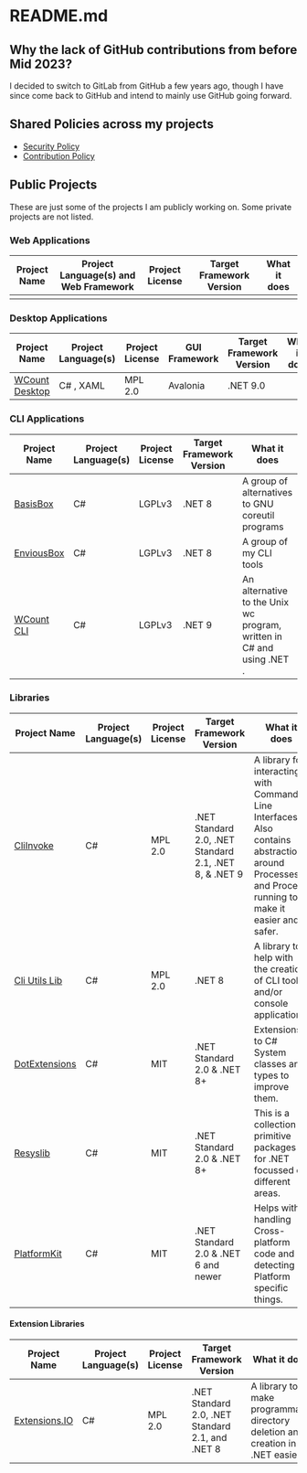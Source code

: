 # README.md

## Why the lack of GitHub contributions from before Mid 2023?
I decided to switch to GitLab from GitHub a few years ago, though I have since come back to GitHub and intend to mainly use GitHub going forward.

## Shared Policies across my projects
* [Security Policy](https://github.com/alastairlundy/AlastairLundy/blob/main/SECURITY.md)
* [Contribution Policy](https://github.com/alastairlundy/AlastairLundy/blob/main/CONTRIBUTING.md)

## Public Projects
These are just some of the projects I am publicly working on. Some private projects are not listed.

### Web Applications
| Project Name | Project Language(s) and Web Framework | Project License | Target Framework Version | What it does | 
|-|-|-|-|-|
| | | | | |

### Desktop Applications
| Project Name | Project Language(s) | Project License | GUI Framework | Target Framework Version | What it does | 
|-|-|-|-|-|-|
| [WCount Desktop](https://github.com/alastairlundy/wcount) | C# , XAML | MPL 2.0 | Avalonia | .NET 9.0 | |

### CLI Applications
| Project Name | Project Language(s) | Project License | Target Framework Version | What it does | 
|-|-|-|-|-|
| [BasisBox](https://github.com/alastairlundy/BasisBox/) | C# | LGPLv3 |.NET 8 | A group of alternatives to GNU coreutil programs |
| [EnviousBox](https://github.com/alastairlundy/EnviousBox) | C# | LGPLv3 | .NET 8 | A group of my CLI tools | 
| [WCount CLI](https://github.com/alastairlundy/WCount) | C# | LGPLv3 | .NET 9 | An alternative to the Unix wc program, written in C# and using .NET . |

### Libraries
| Project Name | Project Language(s) | Project License |Target Framework Version | What it does | 
|-|-|-|-|-|
| [CliInvoke](https://github.com/alastairlundy/CliInvoke) | C# | MPL 2.0 | .NET Standard 2.0, .NET Standard 2.1, .NET 8, & .NET 9 | A library for interacting with Command Line Interfaces. Also contains abstractions around Processes and Process running to make it easier and safer. |
| [Cli Utils Lib](https://github.com/alastairlundy/CliUtilsLib) | C# | MPL 2.0 | .NET 8 | A library to help with the creation of CLI tools and/or console applications.|
| [DotExtensions](https://github.com/alastairlundy/DotExtensions) | C# | MIT | .NET Standard 2.0 & .NET 8+ | Extensions to C# System classes and types to improve them. | 
| [Resyslib](https://github.com/alastairlundy/Resyslib) | C# | MIT | .NET Standard 2.0 & .NET 8+ | This is a collection of primitive packages for .NET focussed on different areas. | 
| [PlatformKit](https://github.com/alastairlundy/PlatformKit) | C# | MIT | .NET Standard 2.0 & .NET 6 and newer | Helps with handling Cross-platform code and detecting Platform specific things. |

#### Extension Libraries
| Project Name | Project Language(s) | Project License |Target Framework Version | What it does | 
|-|-|-|-|-|
| [Extensions.IO](https://github.com/alastairlundy/Extensions.IO) | C# | MPL 2.0 | .NET Standard 2.0, .NET Standard 2.1, and .NET 8 | A library to make programmatic directory deletion and creation in .NET easier. | 

